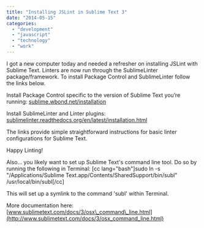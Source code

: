 ```yaml
---
title: "Installing JSLint in Sublime Text 3"
date: "2014-05-15"
categories: 
  - "development"
  - "javascript"
  - "technology"
  - "work"
---
```


I got a new computer today and needed a refresher on installing JSLint with Sublime Text. Linters are now run through the SublimeLinter package/framework. To install Package Control and SublimeLinter follow the links below.

Install Package Control specific to the version of Sublime Text you’re running: [sublime.wbond.net/installation](http://sublime.wbond.net/installation)

Install SublimeLinter and Linter plugins: [sublimelinter.readthedocs.org/en/latest/installation.html](http://sublimelinter.readthedocs.org/en/latest/installation.html)

The links provide simple straightforward instructions for basic linter configurations for Sublime Text.

Happy Linting!

Also... you likely want to set up Sublime Text's command line tool. Do so by running the following in Terminal: \[cc lang="bash"\]sudo ln -s "/Applications/Sublime Text.app/Contents/SharedSupport/bin/subl" /usr/local/bin/subl\[/cc\]

This will set up a symlink to the command 'subl' within Terminal.

More documentation here: [www.sublimetext.com/docs/3/osx\_command\_line.html](http://www.sublimetext.com/docs/3/osx_command_line.html)
